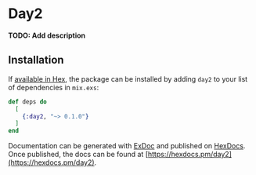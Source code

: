 # Day2

**TODO: Add description**

## Installation

If [available in Hex](https://hex.pm/docs/publish), the package can be installed
by adding `day2` to your list of dependencies in `mix.exs`:

```elixir
def deps do
  [
    {:day2, "~> 0.1.0"}
  ]
end
```

Documentation can be generated with [ExDoc](https://github.com/elixir-lang/ex_doc)
and published on [HexDocs](https://hexdocs.pm). Once published, the docs can
be found at [https://hexdocs.pm/day2](https://hexdocs.pm/day2).

